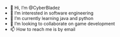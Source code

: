 - 👋 Hi, I’m @CyberBladez
- 👀 I’m interested in software engineering
- 🌱 I’m currently learning java and python
- 💞️ I’m looking to collaborate on game development
- 📫 How to reach me is by email

<!---
CyberBladez/CyberBladez is a ✨ special ✨ repository because its `README.md` (this file) appears on your GitHub profile.
You can click the Preview link to take a look at your changes.
--->
